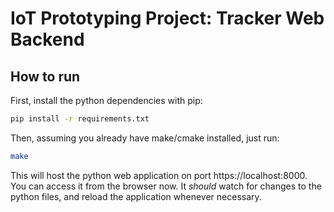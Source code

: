 
# IoT Prototyping Project: Tracker Web Backend

## How to run

First, install the python dependencies with pip:

```sh
pip install -r requirements.txt
```

Then, assuming you already have make/cmake installed, just run:

```sh
make
```

This will host the python web application on port https://localhost:8000.
You can access it from the browser now.
It *should* watch for changes to the python files, and reload the application whenever necessary.
